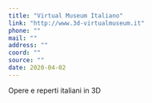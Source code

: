 ```yaml
---
title: "Virtual Museum Italiano"
link: "http://www.3d-virtualmuseum.it"
phone: ""
mail: ""
address: ""
coord: ""
source: ""
date: 2020-04-02
---
```


Opere e reperti italiani in 3D
